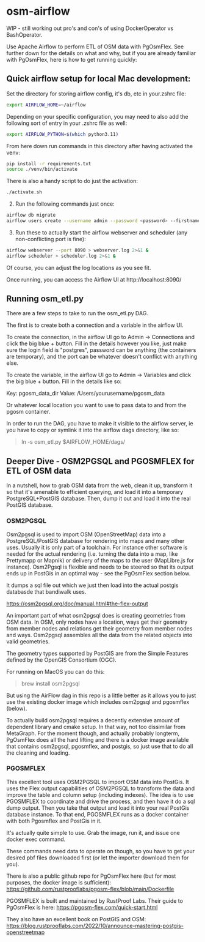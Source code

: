 # osm-airflow

WIP - still working out pro's and con's of using DockerOperator vs BashOperator.

Use Apache Airflow to perform ETL of OSM data with PgOsmFlex. See further down for the details on what and why, but if you are already familiar with PgOsmFlex, here is how to get running quickly:

## Quick airflow setup for local Mac development:

Set the directory for storing airflow config, it's db, etc in your.zshrc file:

```bash
export AIRFLOW_HOME=~/airflow
```

Depending on your specific configuration, you may need to also add the following sort of entry in your .zshrc file as well:

```bash
export AIRFLOW_PYTHON=$(which python3.11)
```

From here down run commands in this directory after having activated the venv:
```bash
pip install -r requirements.txt
source ./venv/bin/activate
```

There is also a handy script to do just the activation: 
```bash
./activate.sh
```

2. Run the following commands just once:

```bash
airflow db migrate
airflow users create --username admin --password <password> --firstname <yourfirstname> --lastname <yourlastname> --role Admin --email <youremail>
```

3. Run these to actually start the airflow webserver and scheduler (any non-conflicting port is fine):

```bash
airflow webserver --port 8090 > webserver.log 2>&1 &
airflow scheduler > scheduler.log 2>&1 &
```
Of course, you can adjust the log locations as you see fit.

Once running, you can access the Airflow UI at http://localhost:8090/

## Running osm_etl.py

There are a few steps to take to run the osm_etl.py DAG. 

The first is to create both a connection and a variable in the airflow UI.

To create the connection, in the airflow UI go to Admin -> Connections and click the big blue + button. Fill in the details however you like, just make sure the login field is "postgres", password can be anything (the containers are temporary), and the port can be whatever doesn't conflict with anything else.

To create the variable, in the airflow UI go to Admin -> Variables and click the big blue + button. Fill in the details like so:

Key: pgosm_data_dir
Value: /Users/yourusername/pgosm_data

Or whatever local location you want to use to pass data to and from the pgosm container.

In order to run the DAG, you have to make it visible to the airflow server, ie you have to copy or symlink it into the airflow dags directory, like so:
>ln -s osm_etl.py $AIRFLOW_HOME/dags/


## Deeper Dive - OSM2PGSQL and PGOSMFLEX for ETL of OSM data

In a nutshell, how to grab OSM data from the web, clean it up, transform it so that it's amenable to efficient querying, and load it into a temporary PostgreSQL+PostGIS database. Then, dump it out and load it into the real PostGIS database. 

### OSM2PGSQL

Osm2pgsql is used to import OSM (OpenStreetMap) data into a PostgreSQL/PostGIS database for rendering into maps and many other uses. Usually it is only part of a toolchain. For instance other software is needed for the actual rendering (i.e. turning the data into a map, like Prettymapp or Mapnik) or delivery of the maps to the user (MapLibre.js for instance). Osm2Pgsql is flexible and needs to be steered so that its output ends up in PostGis in an optimal way - see the PgOsmFlex section below.

It dumps a sql file out which we just then load into the actual postgis databasde that bandiwalk uses.

<https://osm2pgsql.org/doc/manual.html#the-flex-output>

An important part of what osm2pgsql does is creating geometries from OSM data. In OSM, only nodes have a location, ways get their geometry from member nodes and relations get their geometry from member nodes and ways. Osm2pgsql assembles all the data from the related objects into valid geometries.

The geometry types supported by PostGIS are from the Simple Features defined by the OpenGIS Consortium (OGC).

For running on MacOS you can do this:
>brew install osm2pgsql

But using the AirFlow dag in this repo is a little better as it allows you to just use the existing docker image which includes osm2pgsql and pgosmflex (below).

To actually build osm2pgsql requires a decently extensive amount of dependent library and cmake setup. In that way, not too dissimilar from MetaGraph. For the moment though, and actually probably longterm, PgOsmFlex does all the hard lifting and there is a docker image available that contains osm2pgsql, pgosmflex, and postgis, so just use that to do all the cleaning and loading. 

### PGOSMFLEX

This excellent tool uses OSM2PGSQL to import OSM data into PostGis. It uses the Flex output capabilities of OSM2PGSQL to transform the data and improve the table and column setup (including indexes). The idea is to use PGOSMFLEX to coordinate and drive the process, and then have it do a sql dump output. Then you take that output and load it into your real PostGis database instance. To that end, PGOSMFLEX runs as a docker container with both Pgosmflex and PostGis in it.

It's actually quite simple to use. Grab the image, run it, and issue one docker exec command.

These commands need data to operate on though, so you have to get your desired pbf files downloaded first (or let the importer download them for you). 

There is also a public github repo for PgOsmFlex here (but for most purposes, the docker image is sufficient):
<https://github.com/rustprooflabs/pgosm-flex/blob/main/Dockerfile>

PGOSMFLEX is built and maintained by RustProof Labs. Their guide to PgOsmFlex is here:
<https://pgosm-flex.com/quick-start.html>

They also have an excellent book on PostGIS and OSM:
<https://blog.rustprooflabs.com/2022/10/announce-mastering-postgis-openstreetmap>